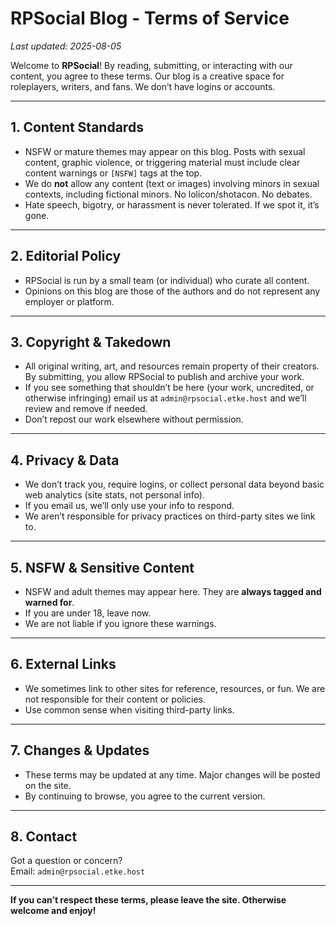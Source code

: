 # RPSocial Blog -  Terms of Service

_Last updated: 2025-08-05_

Welcome to **RPSocial**! By reading, submitting, or interacting with our content, you agree to these terms. Our blog is a creative space for roleplayers, writers, and fans. We don’t have logins or accounts.

---

## 1. Content Standards

- NSFW or mature themes may appear on this blog. Posts with sexual content, graphic violence, or triggering material must include clear content warnings or `[NSFW]` tags at the top.
- We do **not** allow any content (text or images) involving minors in sexual contexts, including fictional minors. No lolicon/shotacon. No debates.
- Hate speech, bigotry, or harassment is never tolerated. If we spot it, it’s gone.

---

## 2. Editorial Policy

- RPSocial is run by a small team (or individual) who curate all content.
- Opinions on this blog are those of the authors and do not represent any employer or platform.

---

## 3. Copyright & Takedown

- All original writing, art, and resources remain property of their creators. By submitting, you allow RPSocial to publish and archive your work.
- If you see something that shouldn’t be here (your work, uncredited, or otherwise infringing) email us at `admin@rpsocial.etke.host` and we’ll review and remove if needed.
- Don’t repost our work elsewhere without permission.

---

## 4. Privacy & Data

- We don’t track you, require logins, or collect personal data beyond basic web analytics (site stats, not personal info).
- If you email us, we’ll only use your info to respond.
- We aren’t responsible for privacy practices on third-party sites we link to.

---

## 5. NSFW & Sensitive Content

- NSFW and adult themes may appear here. They are **always tagged and warned for**.
- If you are under 18, leave now.
- We are not liable if you ignore these warnings.

---

## 6. External Links

- We sometimes link to other sites for reference, resources, or fun. We are not responsible for their content or policies.
- Use common sense when visiting third-party links.

---

## 7. Changes & Updates

- These terms may be updated at any time. Major changes will be posted on the site.
- By continuing to browse, you agree to the current version.

---

## 8. Contact

Got a question or concern?  
Email: `admin@rpsocial.etke.host `

---

**If you can’t respect these terms, please leave the site. Otherwise welcome and enjoy!**
